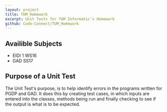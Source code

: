```yaml
---
layout: project
title: TUM_Homework
excerpt: Unit Tests for TUM Informatic's Homework
github: Code-Connect/TUM_Homework
---
```


## Availible Subjects
- EIDI 1 WS16
- GAD SS17

## Purpose of a Unit Test
The Unit Test's purpose, is to help identify errors in the programs written for PGDP and GAD. It does this by creating test cases, in which inputs are entered into the classes, methods being run and finally checking to see if the output is what is to be expected.

